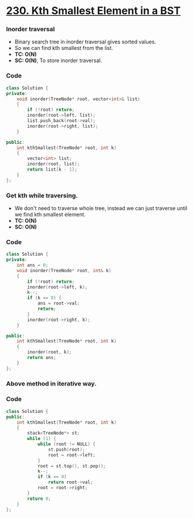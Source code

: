 # [230. Kth Smallest Element in a BST](https://leetcode.com/problems/kth-smallest-element-in-a-bst/)

### Inorder traversal

-   Binary search tree in inorder traversal gives sorted values.
-   So we can find kth smallest from the list.
-   **TC: O(N)**
-   **SC: O(N)**, To store inorder traversal.

### Code

```cpp
class Solution {
private:
    void inorder(TreeNode* root, vector<int>& list)
    {
        if (!root) return;
        inorder(root->left, list);
        list.push_back(root->val);
        inorder(root->right, list);
    }

public:
    int kthSmallest(TreeNode* root, int k)
    {
        vector<int> list;
        inorder(root, list);
        return list[k - 1];
    }
};
```

### Get kth while traversing.

-   We don't need to traverse whole tree, instead we can just traverse until we find kth smallest element.
-   **TC: O(N)**
-   **SC: O(N)**

### Code

```cpp
class Solution {
private:
    int ans = 0;
    void inorder(TreeNode* root, int& k)
    {
        if (!root) return;
        inorder(root->left, k);
        k--;
        if (k == 0) {
            ans = root->val;
            return;
        }
        inorder(root->right, k);
    }

public:
    int kthSmallest(TreeNode* root, int k)
    {
        inorder(root, k);
        return ans;
    }
};
```

### Above method in iterative way.

### Code

```cpp
class Solution {
public:
    int kthSmallest(TreeNode* root, int k)
    {
        stack<TreeNode*> st;
        while (1) {
            while (root != NULL) {
                st.push(root);
                root = root->left;
            }
            root = st.top(), st.pop();
            k--;
            if (k == 0)
                return root->val;
            root = root->right;
        }
        return 0;
    }
};
```
